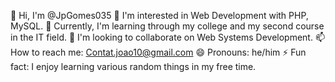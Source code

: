 
👋 Hi, I'm @JpGomes035
👀 I'm interested in Web Development with PHP, MySQL.
🌱 Currently, I'm learning through my college and my second course in the IT field.
💞️ I'm looking to collaborate on Web Systems Development.
📫 How to reach me: Contat.joao10@gmail.com
😄 Pronouns: he/him
⚡ Fun fact: I enjoy learning various random things in my free time.

<!---
JpGomes035/JpGomes035 is a ✨ special ✨ repository because its `README.md` (this file) appears on your GitHub profile.
You can click the Preview link to take a look at your changes.
--->
